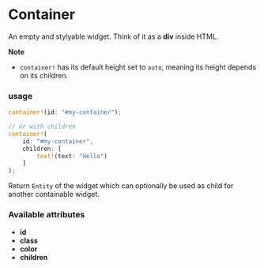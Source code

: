 # Container

An empty and stylyable widget. Think of it as a **div** inside HTML.

**Note**

- `container!` has its default height set to `auto`, meaning its height
depends on its children.

### usage
```rust
container!(id: "#my-container");

// or with children
container!(
    id: "#my-container",
    children: [
        text!(text: "Hello")
    ]
);
```
Return `Entity` of the widget which can optionally be used as child for another containable widget.

### Available attributes
- **id**
- **class**
- **color**
- **children**
